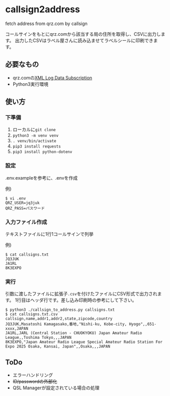 # callsign2address
fetch address from qrz.com by callsign

コールサインをもとにqrz.comから該当する局の住所を取得し、CSVに出力します。
出力したCSVはラベル屋さんに読み込ませてラベルシールに印刷できます。

## 必要なもの

- qrz.comの[XML Log Data Subscription](https://shop.qrz.com/collections/subscriptions/products/xml-logbook-data-subscription-1-year)
- Python3実行環境

## 使い方

### 下準備

1. ローカルに`git clone`
1. `python3 -m venv venv`
1. `. venv/bin/activate`
1. `pip3 install requests`
1. `pip3 install python-dotenv`

### 設定

.env.exampleを参考に、.envを作成

例)
```
$ vi .env
QRZ_USER=jq3juk
QRZ_PASS=パスワード
```

### 入力ファイル作成

テキストファイルに1行1コールサインで列挙

例)
```
$ cat callsigns.txt
JQ3JUK
JA1RL
8K3EXPO
```

### 実行

引数に渡したファイルに拡張子`.csv`を付けたファイルにCSV形式で出力されます。
1行目はヘッダ行です。差し込み印刷時の参考にして下さい。

```
$ python3 ./callsign_to_address.py callsigns.txt
$ cat callsigns.txt.csv
callsign,name,addr1,addr2,state,zipcode,country
JQ3JUK,Masatoshi Kamagasako,番地,"Nishi-ku, Kobe-city, Hyogo",,651-xxxx,JAPAN
JA1RL,JARL (Central Station - CHUOKYOKU) Japan Amateur Radio League,,Toshima Tokyo,,,JAPAN
8K3EXPO,"Japan Amateur Radio League Special Amateur Radio Station For Expo 2025 Osaka, Kansai, Japan",,Osaka,,,JAPAN
```

## ToDo

- エラーハンドリング
- ~~ID/passwordの外部化~~
- QSL Managerが設定されている場合の処理
